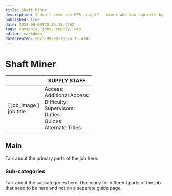 ```yaml
---
title: Shaft Miner
description: I don't need the GPS, right? - miner who was captured by legion 5 minutes into the shift.
published: true
date: 2023-09-09T20:26:15.470Z
tags: cargonia, jobs, supply, wip
editor: markdown
dateCreated: 2023-09-09T20:26:15.470Z
---
```


# Shaft Miner

|                             | SUPPLY STAFF                                                                                   |
|-----------------------------|----------------------------------------------------------------------------------------------|
| \[ job_image ]<br>job title | Access:<br>Additional Access:<br>Difficulty:<br>Supervisors:<br>Duties:<br>Guides:<br>Alternate Titles: |

## Main 
Talk about the primary parts of the job here.


### Sub-categories
Talk about the subcategories here. Use many for different parts of the job that need to be here and not on a separate guide page.